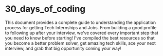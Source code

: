# 30_days_of_coding

This document provides a complete guide to understanding the application process for getting Tech Internships and Jobs. From building a good profile to following up after your interview, we've covered every important step that you need to know before starting!
I've compiled the best resources so that you become a better problem solver, 
get amazing tech skills, ace your next interview, and grab that big opportunity coming your way!
